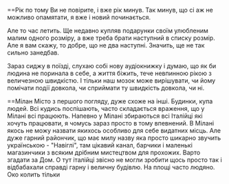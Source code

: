 ==Рік по тому
Ви не повірите, і вже рік минув. Так минув, що сі аж не можливо опамятати, я вже і новий починається.

Але то час летить. Ще недавно купляв подарунки своїм улюбленим малим одного розміру, а вже треба брати наступний в списку розмір. Але я вам скажу, то добре, що не два наступні. Значить, ще не так сильно занедбав.

Зараз сиджу в поїзді, слухаю собі нову аудіокнижку і думаю, що як би людина не поринала в себе, а життя біжить, тече невпинною рікою з величезною швидкістю. І тільки наш мозок може вирішувати, чи йому помічати події довкола, чи сприймати ту швидкість довкола, чи ні.

==Мілан
Місто з першого погляду, дуже схоже на інші. Будинки, купа людей. Всі кудись поспішають, часто складається враження, що у Мілані всі працюють. Напевно у Мілані збираються всі Італійці які хочуть працювати, я чомусь зараз просто в тому впевнений.
В Мілані якось не можу назвати якихось особливо для себе видатних місць. Але дуже гарний райончик, що має милу назву яка просто шикарно звучить українською - "Навіглі", там цікавий канал, барчики і маленькі магазинчики з всяким дрібним мистецтвом для прохожих.
Варто згадати за Дом. О тут італійці звісно не могли зробити щось просто так і відбабахали справді гарну і величну будівлю. На площі часто людяно. Око колить тільки
